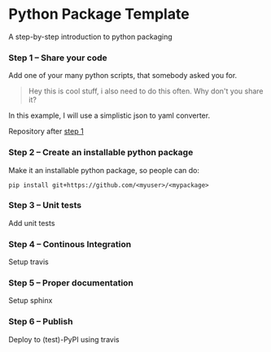 # Python Package Template
A step-by-step introduction to python packaging


### Step 1 – Share your code
Add one of your many python scripts, that somebody asked you for.

> Hey this is cool stuff, i also need to do this often. Why don't you share it?

In this example, I will use a simplistic json to yaml converter.

Repository after [step 1](https://github.com/MaxNoe/python_package_template/tree/step1)
### Step 2 – Create an installable python package

Make it an installable python package, so people can do:

```
pip install git+https://github.com/<myuser>/<mypackage>
```

### Step 3 – Unit tests

Add unit tests

### Step 4 – Continous Integration

Setup travis

### Step 5 – Proper documentation

Setup sphinx

### Step 6 – Publish

Deploy to (test)-PyPI using travis
